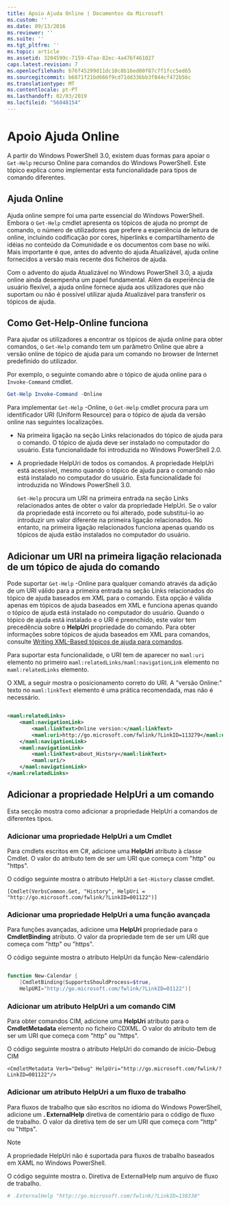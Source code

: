 ```yaml
---
title: Apoio Ajuda Online | Documentos da Microsoft
ms.custom: ''
ms.date: 09/13/2016
ms.reviewer: ''
ms.suite: ''
ms.tgt_pltfrm: ''
ms.topic: article
ms.assetid: 3204599c-7159-47aa-82ec-4a476f461027
caps.latest.revision: 7
ms.openlocfilehash: b76f45299d11dc10c8b16ed80f87c7f1fcc5ed65
ms.sourcegitcommit: b6871f21bd666f9cd71dd336bb3f844cf472b56c
ms.translationtype: MT
ms.contentlocale: pt-PT
ms.lasthandoff: 02/03/2019
ms.locfileid: "56848154"
---
```

# <a name="supporting-online-help"></a>Apoio Ajuda Online

A partir do Windows PowerShell 3.0, existem duas formas para apoiar o `Get-Help` recurso Online para comandos do Windows PowerShell. Este tópico explica como implementar esta funcionalidade para tipos de comando diferentes.

## <a name="about-online-help"></a>Ajuda Online

Ajuda online sempre foi uma parte essencial do Windows PowerShell. Embora o `Get-Help` cmdlet apresenta os tópicos de ajuda no prompt de comando, o número de utilizadores que prefere a experiência de leitura de online, incluindo codificação por cores, hiperlinks e compartilhamento de idéias no conteúdo da Comunidade e os documentos com base no wiki. Mais importante é que, antes do advento do ajuda Atualizável, ajuda online fornecidos a versão mais recente dos ficheiros de ajuda.

Com o advento do ajuda Atualizável no Windows PowerShell 3.0, a ajuda online ainda desempenha um papel fundamental. Além da experiência de usuário flexível, a ajuda online fornece ajuda aos utilizadores que não suportam ou não é possível utilizar ajuda Atualizável para transferir os tópicos de ajuda.

## <a name="how-get-help--online-works"></a>Como Get-Help-Online funciona

Para ajudar os utilizadores a encontrar os tópicos de ajuda online para obter comandos, o `Get-Help` comando tem um parâmetro Online que abre a versão online de tópico de ajuda para um comando no browser de Internet predefinido do utilizador.

Por exemplo, o seguinte comando abre o tópico de ajuda online para o `Invoke-Command` cmdlet.

```powershell
Get-Help Invoke-Command -Online
```

Para implementar `Get-Help` -Online, o `Get-Help` cmdlet procura para um identificador URI (Uniform Resource) para o tópico de ajuda da versão online nas seguintes localizações.

- Na primeira ligação na seção Links relacionados do tópico de ajuda para o comando. O tópico de ajuda deve ser instalado no computador do usuário. Esta funcionalidade foi introduzida no Windows PowerShell 2.0.

- A propriedade HelpUri de todos os comandos. A propriedade HelpUri está acessível, mesmo quando o tópico de ajuda para o comando não está instalado no computador do usuário. Esta funcionalidade foi introduzida no Windows PowerShell 3.0.

  `Get-Help` procura um URI na primeira entrada na seção Links relacionados antes de obter o valor da propriedade HelpUri. Se o valor da propriedade está incorreto ou foi alterado, pode substitui-lo ao introduzir um valor diferente na primeira ligação relacionados. No entanto, na primeira ligação relacionados funciona apenas quando os tópicos de ajuda estão instalados no computador do usuário.

## <a name="adding-a-uri-to-the-first-related-link-of-a-command-help-topic"></a>Adicionar um URI na primeira ligação relacionada de um tópico de ajuda do comando

Pode suportar `Get-Help` -Online para qualquer comando através da adição de um URI válido para a primeira entrada na seção Links relacionados do tópico de ajuda baseados em XML para o comando. Esta opção é válida apenas em tópicos de ajuda baseados em XML e funciona apenas quando o tópico de ajuda está instalado no computador do usuário. Quando o tópico de ajuda está instalado e o URI é preenchido, este valor tem precedência sobre o **HelpUri** propriedade do comando. Para obter informações sobre tópicos de ajuda baseados em XML para comandos, consulte [Writing XML-Based tópicos de ajuda para comandos](../help/writing-xml-based-help-topics-for-commands.md).

Para suportar esta funcionalidade, o URI tem de aparecer no `maml:uri` elemento no primeiro `maml:relatedLinks/maml:navigationLink` elemento no `maml:relatedLinks` elemento.

O XML a seguir mostra o posicionamento correto do URI. A "versão Online:" texto no `maml:linkText` elemento é uma prática recomendada, mas não é necessário.

```xml

<maml:relatedLinks>
    <maml:navigationLink>
        <maml:linkText>Online version:</maml:linkText>
        <maml:uri>http://go.microsoft.com/fwlink/?LinkID=113279</maml:uri>
    </maml:navigationLink>
    <maml:navigationLink>
        <maml:linkText>about_History</maml:linkText>
        <maml:uri/>
    </maml:navigationLink>
</maml:relatedLinks>
```

## <a name="adding-the-helpuri-property-to-a-command"></a>Adicionar a propriedade HelpUri a um comando

Esta secção mostra como adicionar a propriedade HelpUri a comandos de diferentes tipos.

### <a name="adding-a-helpuri-property-to-a-cmdlet"></a>Adicionar uma propriedade HelpUri a um Cmdlet

Para cmdlets escritos em C#, adicione uma **HelpUri** atributo à classe Cmdlet. O valor do atributo tem de ser um URI que começa com "http" ou "https".

O código seguinte mostra o atributo HelpUri a `Get-History` classe cmdlet.

```
[Cmdlet(VerbsCommon.Get, "History", HelpUri = "http://go.microsoft.com/fwlink/?LinkID=001122")]
```

### <a name="adding-a-helpuri-property-to-an-advanced-function"></a>Adicionar uma propriedade HelpUri a uma função avançada

Para funções avançadas, adicione uma **HelpUri** propriedade para o **CmdletBinding** atributo. O valor da propriedade tem de ser um URI que começa com "http" ou "https".

O código seguinte mostra o atributo HelpUri da função New-calendário

```powershell

function New-Calendar {
    [CmdletBinding(SupportsShouldProcess=$true,
    HelpURI="http://go.microsoft.com/fwlink/?LinkID=01122")]
```

### <a name="adding-a-helpuri-attribute-to-a-cim-command"></a>Adicionar um atributo HelpUri a um comando CIM

Para obter comandos CIM, adicione uma **HelpUri** atributo para o **CmdletMetadata** elemento no ficheiro CDXML. O valor do atributo tem de ser um URI que começa com "http" ou "https".

O código seguinte mostra o atributo HelpUri do comando de início-Debug CIM

```
<CmdletMetadata Verb="Debug" HelpUri="http://go.microsoft.com/fwlink/?LinkID=001122"/>
```

### <a name="adding-a-helpuri-attribute-to-a-workflow"></a>Adicionar um atributo HelpUri a um fluxo de trabalho

Para fluxos de trabalho que são escritos no idioma do Windows PowerShell, adicione um **. ExternalHelp** diretiva de comentário para o código de fluxo de trabalho. O valor da diretiva tem de ser um URI que começa com "http" ou "https".

> [!NOTE]
> A propriedade HelpUri não é suportada para fluxos de trabalho baseados em XAML no Windows PowerShell.

O código seguinte mostra o. Diretiva de ExternalHelp num arquivo de fluxo de trabalho.

```powershell
# .ExternalHelp "http://go.microsoft.com/fwlink/?LinkID=138338"
```